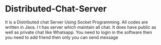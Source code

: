 # Distributed-Chat-Server
It is a Distributed chat Server Using Socket Programming. All codes are written in Java. I t has server which maintain all chat. It does have public as well as private chat like Whatsapp. You need to login in the software then you need to add friend then only you can send message
